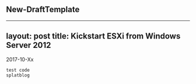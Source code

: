 ## New-DraftTemplate

---
layout: post
title:  Kickstart ESXi from Windows Server 2012
---

2017-10-Xx



    test code
    splatblog
